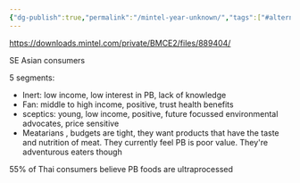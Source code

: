 ```yaml
---
{"dg-publish":true,"permalink":"/mintel-year-unknown/","tags":["#alternative_proteins","#asia","#lower_middle_income_countries","#consumer_attitudes","#plant_based_alternative_proteins"],"created":"2025-10-23T17:42:41.798+01:00","updated":"2025-10-23T18:06:08.613+01:00"}
---
```


https://downloads.mintel.com/private/BMCE2/files/889404/

SE Asian consumers 

5 segments:
- Inert: low income, low interest in PB, lack of knowledge
- Fan: middle to high income, positive, trust health benefits
- sceptics: young, low income, positive, future focussed environmental advocates, price sensitive
- Meatarians , budgets are tight, they want products that have the taste and nutrition of meat. They currently feel PB is poor value. They're adventurous eaters though

55% of Thai consumers believe PB foods are ultraprocessed